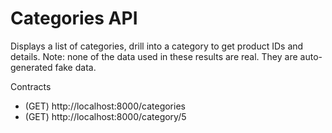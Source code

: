 # Categories API

Displays a list of categories, drill into a category to get product IDs and details. Note: none of the data used in these results are real. They are auto-generated fake data.

Contracts
- (GET) http://localhost:8000/categories
- (GET) http://localhost:8000/category/5


